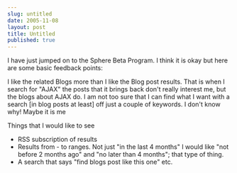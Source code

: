 ```yaml
---
slug: untitled
date: 2005-11-08
layout: post
title: Untitled
published: true
---
```

I have just jumped on to the Sphere Beta Program.  I think it is okay but here are some basic feedback points:<p /><p>I like the related Blogs more than I like the Blog post results.  That is when I search for "AJAX" the posts that it brings back don't really interest me, but the blogs about AJAX do. I am not too sure that I can find what I want with a search [in blog posts at least] off just a couple of keywords.  I don't know why! Maybe it is me<p />Things that I would like to see</p><ul>
<li>RSS subscription of results </li>
<li>Results from - to ranges.  Not just "in the last 4 months" I would like "not before 2 months ago" and "no later than 4 months"; that type of thing. </li>
<li>A search that says "find blogs post like this one" etc.</li>
</ul><div class="blogger-post-footer"><img class="posterous_download_image" src="https://blogger.googleusercontent.com/tracker/8109338-113149100824325207?l=www.kinlan.co.uk%2Findex.html" height="1" alt="" width="1" /></div>

